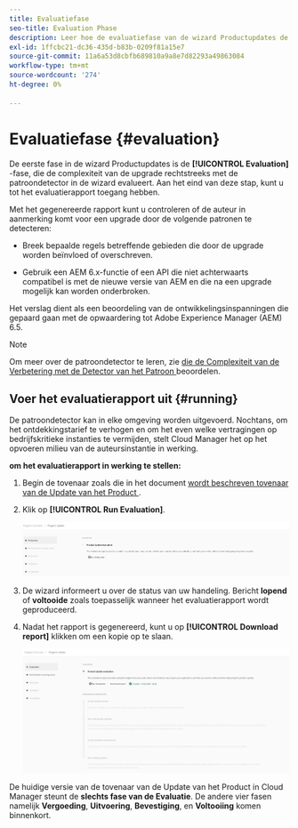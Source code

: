 ```yaml
---
title: Evaluatiefase
seo-title: Evaluation Phase
description: Leer hoe de evaluatiefase van de wizard Productupdates de upgradecomplexiteit met de patroondetector beoordeelt.
exl-id: 1ffcbc21-dc36-435d-b83b-0209f81a15e7
source-git-commit: 11a6a53d8cbfb689810a9a8e7d82293a49863084
workflow-type: tm+mt
source-wordcount: '274'
ht-degree: 0%

---
```



# Evaluatiefase {#evaluation}

De eerste fase in de wizard Productupdates is de **[!UICONTROL Evaluation]** -fase, die de complexiteit van de upgrade rechtstreeks met de patroondetector in de wizard evalueert. Aan het eind van deze stap, kunt u tot het evaluatierapport toegang hebben.

Met het gegenereerde rapport kunt u controleren of de auteur in aanmerking komt voor een upgrade door de volgende patronen te detecteren:

* Breek bepaalde regels betreffende gebieden die door de upgrade worden beïnvloed of overschreven.

* Gebruik een AEM 6.x-functie of een API die niet achterwaarts compatibel is met de nieuwe versie van AEM en die na een upgrade mogelijk kan worden onderbroken.

Het verslag dient als een beoordeling van de ontwikkelingsinspanningen die gepaard gaan met de opwaardering tot Adobe Experience Manager (AEM) 6.5.

>[!NOTE]
>
>Om meer over de patroondetector te leren, zie [ die de Complexiteit van de Verbetering met de Detector van het Patroon ](https://experienceleague.adobe.com/en/docs/experience-manager-65/content/implementing/deploying/upgrading/pattern-detector) beoordelen.

## Voer het evaluatierapport uit {#running}

De patroondetector kan in elke omgeving worden uitgevoerd. Nochtans, om het ontdekkingstarief te verhogen en om het even welke vertragingen op bedrijfskritieke instanties te vermijden, stelt Cloud Manager het op het opvoeren milieu van de auteursinstantie in werking.

**om het evaluatierapport in werking te stellen:**

1. Begin de tovenaar zoals die in het document [ wordt beschreven tovenaar van de Update van het Product ](/help/product-update-wizard/overview.md).

1. Klik op **[!UICONTROL Run Evaluation]**.

   ![ evaluatie van de Looppas ](/help/assets/Run-Evaluation.png)

1. De wizard informeert u over de status van uw handeling. Bericht **lopend** of **voltooide** zoals toepasselijk wanneer het evaluatierapport wordt geproduceerd.

1. Nadat het rapport is gegenereerd, kunt u op **[!UICONTROL Download report]** klikken om een kopie op te slaan.

   ![ gecreeerd Rapport ](/help/assets/Evaluation-1.png)

De huidige versie van de tovenaar van de Update van het Product in Cloud Manager steunt de **slechts fase van de Evaluatie**. De andere vier fasen namelijk **Vergoeding**, **Uitvoering**, **Bevestiging**, en **Voltooiing** komen binnenkort.
